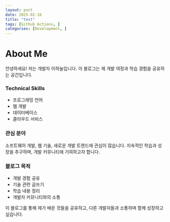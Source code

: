 ```yaml
---
layout: post
date: 2025-02-16
title: "test"
tags: [Github Actions, ]
categories: [Development, ]
---
```



# About Me


안녕하세요! 저는 개발자 이하늘입니다. 이 블로그는 제 개발 여정과 학습 경험을 공유하는 공간입니다.


### Technical Skills

- 프로그래밍 언어
- 웹 개발
- 데이터베이스
- 클라우드 서비스

### 관심 분야


소프트웨어 개발, 웹 기술, 새로운 개발 트렌드에 관심이 많습니다. 지속적인 학습과 성장을 추구하며, 개발 커뮤니티에 기여하고자 합니다.


### 블로그 목적

- 개발 경험 공유
- 기술 관련 글쓰기
- 학습 내용 정리
- 개발자 커뮤니티와의 소통

이 블로그를 통해 제가 배운 것들을 공유하고, 다른 개발자들과 소통하며 함께 성장하고 싶습니다.

